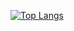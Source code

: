 [![Top Langs](https://github-readme-stats.vercel.app/api/top-langs/?username=ilefM&layout=compact&theme=ayu-mirage)](https://github.com/ilefM)
